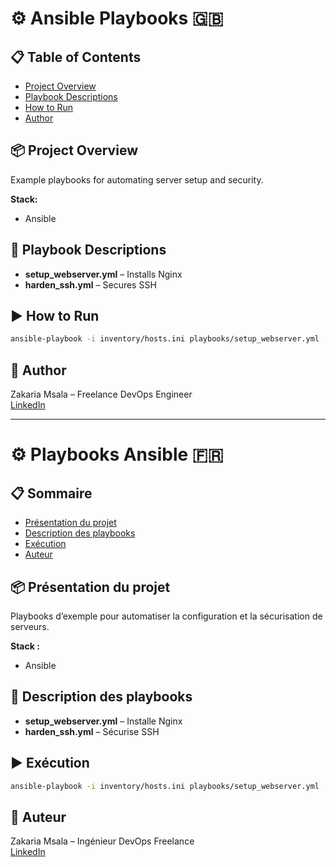 # ⚙️ Ansible Playbooks 🇬🇧

## 📋 Table of Contents
- [Project Overview](#project-overview)
- [Playbook Descriptions](#playbook-descriptions)
- [How to Run](#how-to-run)
- [Author](#author)

## 📦 Project Overview
Example playbooks for automating server setup and security.

**Stack:**
- Ansible

## 🔧 Playbook Descriptions
- **setup_webserver.yml** – Installs Nginx
- **harden_ssh.yml** – Secures SSH

## ▶️ How to Run
```bash
ansible-playbook -i inventory/hosts.ini playbooks/setup_webserver.yml
```

## 💼 Author
Zakaria Msala – Freelance DevOps Engineer  
[LinkedIn](https://linkedin.com/in/zakaria-msala)

---

# ⚙️ Playbooks Ansible 🇫🇷

## 📋 Sommaire
- [Présentation du projet](#présentation-du-projet)
- [Description des playbooks](#description-des-playbooks)
- [Exécution](#exécution)
- [Auteur](#auteur-1)

## 📦 Présentation du projet
Playbooks d’exemple pour automatiser la configuration et la sécurisation de serveurs.

**Stack :**
- Ansible

## 🔧 Description des playbooks
- **setup_webserver.yml** – Installe Nginx
- **harden_ssh.yml** – Sécurise SSH

## ▶️ Exécution
```bash
ansible-playbook -i inventory/hosts.ini playbooks/setup_webserver.yml
```

## 💼 Auteur
Zakaria Msala – Ingénieur DevOps Freelance  
[LinkedIn](https://linkedin.com/in/zakaria-msala)
